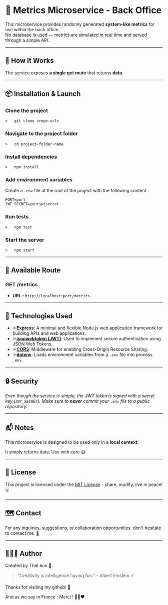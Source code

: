 # 🔐 Metrics Microservice - Back Office

This microservice provides randomly generated **system-like metrics** for use within the back office.  
No database is used — metrics are simulated in real time and served through a simple API.

---

## 🚀 How It Works

The service exposes **a single get route** that returns **data**.

---

## 📦 Installation & Launch

### Clone the project

    >   git clone <repo-url>

### Navigate to the project folder

    >   cd project-folder-name

### Install dependencies

    >   npm install

### Add environment variables

Create a `.env` file at the root of the project with the following content :

```
PORT=port
JWT_SECRET=yourjwtsecret
```

### Run tests

    >   npm test

### Start the server

    >   npm start

---

## 📡 Available Route

### GET /metrics

- **URL :** `http://localhost:port/metrics`.

---

## 🎴 Technologies Used

- ⚛️[**Express**](https://expressjs.com/): A minimal and flexible Node.js web application framework for building APIs and web applications.
- ⚛️[**jsonwebtoken (JWT)**](https://www.npmjs.com/package/jsonwebtoken): Used to implement secure authentication using JSON Web Tokens.
- ⚛️[**CORS**](https://www.npmjs.com/package/cors): Middleware for enabling Cross-Origin Resource Sharing.
- ⚛️[**dotenv**](https://www.npmjs.com/package/dotenv): Loads environment variables from a `.env` file into process `.env`.

---

## 🔒 Security

_Even though the service is simple, the JWT token is signed with a secret key (`JWT_SECRET`). Make sure to **never** commit your `.env` file to a public repository._

---

## 📬 Notes

This microservice is designed to be used only in a **local context**.

It simply returns data. Use with care 😄

---

## 🏯 License

This project is licensed under the [MIT License](LICENSE.md) - share, modify, live in peace! ☠️

---

## 🗺️ Contact

For any inquiries, suggestions, or collaboration opportunities, don't hesitate to contact me. 📜

---

## 🧑🏻‍💻 Author

Created by TheLeon 🦁.

> "Creativity is intelligence having fun." - Albert Einstein ☄️

Thanks for visiting my github! 🩵

And as we say in France : Merci ! 💙🤍❤️

